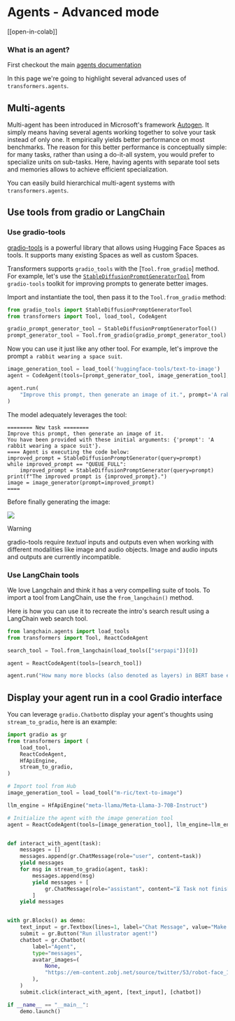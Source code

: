 <!--Copyright 2024 The HuggingFace Team. All rights reserved.

Licensed under the Apache License, Version 2.0 (the "License"); you may not use this file except in compliance with
the License. You may obtain a copy of the License at

http://www.apache.org/licenses/LICENSE-2.0

Unless required by applicable law or agreed to in writing, software distributed under the License is distributed on
an "AS IS" BASIS, WITHOUT WARRANTIES OR CONDITIONS OF ANY KIND, either express or implied. See the License for the
specific language governing permissions and limitations under the License.

⚠️ Note that this file is in Markdown but contain specific syntax for our doc-builder (similar to MDX) that may not be
rendered properly in your Markdown viewer.

-->
# Agents - Advanced mode

[[open-in-colab]]

### What is an agent?

First checkout the main [agents documentation](./agents.)

In this page we're going to highlight several advanced uses of `transformers.agents`.

## Multi-agents

Multi-agent has been introduced in Microsoft's framework [Autogen](https://huggingface.co/papers/2308.08155).
It simply means having several agents working together to solve your task instead of only one.
It empirically yields better performance on most benchmarks. The reason for this better performance is conceptually simple: for many tasks, rather than using a do-it-all system, you would prefer to specialize units on sub-tasks. Here, having agents with separate tool sets and memories allows to achieve efficient specialization.

You can easily build hierarchical multi-agent systems with `transformers.agents`.


## Use tools from gradio or LangChain

### Use gradio-tools

[gradio-tools](https://github.com/freddyaboulton/gradio-tools) is a powerful library that allows using Hugging
Face Spaces as tools. It supports many existing Spaces as well as custom Spaces.

Transformers supports `gradio_tools` with the [`Tool.from_gradio`] method. For example, let's use the [`StableDiffusionPromptGeneratorTool`](https://github.com/freddyaboulton/gradio-tools/blob/main/gradio_tools/tools/prompt_generator.py) from `gradio-tools` toolkit for improving prompts to generate better images.

Import and instantiate the tool, then pass it to the `Tool.from_gradio` method:

```python
from gradio_tools import StableDiffusionPromptGeneratorTool
from transformers import Tool, load_tool, CodeAgent

gradio_prompt_generator_tool = StableDiffusionPromptGeneratorTool()
prompt_generator_tool = Tool.from_gradio(gradio_prompt_generator_tool)
```

Now you can use it just like any other tool. For example, let's improve the prompt  `a rabbit wearing a space suit`.

```python
image_generation_tool = load_tool('huggingface-tools/text-to-image')
agent = CodeAgent(tools=[prompt_generator_tool, image_generation_tool], llm_engine=llm_engine)

agent.run(
    "Improve this prompt, then generate an image of it.", prompt='A rabbit wearing a space suit'
)
```

The model adequately leverages the tool:
```text
======== New task ========
Improve this prompt, then generate an image of it.
You have been provided with these initial arguments: {'prompt': 'A rabbit wearing a space suit'}.
==== Agent is executing the code below:
improved_prompt = StableDiffusionPromptGenerator(query=prompt)
while improved_prompt == "QUEUE_FULL":
    improved_prompt = StableDiffusionPromptGenerator(query=prompt)
print(f"The improved prompt is {improved_prompt}.")
image = image_generator(prompt=improved_prompt)
====
```

Before finally generating the image:

<img src="https://huggingface.co/datasets/huggingface/documentation-images/resolve/main/transformers/rabbit.png">


> [!WARNING]
> gradio-tools require *textual* inputs and outputs even when working with different modalities like image and audio objects. Image and audio inputs and outputs are currently incompatible.

### Use LangChain tools

We love Langchain and think it has a very compelling suite of tools.
To import a tool from LangChain, use the `from_langchain()` method.

Here is how you can use it to recreate the intro's search result using a LangChain web search tool.

```python
from langchain.agents import load_tools
from transformers import Tool, ReactCodeAgent

search_tool = Tool.from_langchain(load_tools(["serpapi"])[0])

agent = ReactCodeAgent(tools=[search_tool])

agent.run("How many more blocks (also denoted as layers) in BERT base encoder than the encoder from the architecture proposed in Attention is All You Need?")
```

## Display your agent run in a cool Gradio interface

You can leverage `gradio.Chatbot`to display your agent's thoughts using `stream_to_gradio`, here is an example:

```py
import gradio as gr
from transformers import (
    load_tool,
    ReactCodeAgent,
    HfApiEngine,
    stream_to_gradio,
)

# Import tool from Hub
image_generation_tool = load_tool("m-ric/text-to-image")

llm_engine = HfApiEngine("meta-llama/Meta-Llama-3-70B-Instruct")

# Initialize the agent with the image generation tool
agent = ReactCodeAgent(tools=[image_generation_tool], llm_engine=llm_engine)


def interact_with_agent(task):
    messages = []
    messages.append(gr.ChatMessage(role="user", content=task))
    yield messages
    for msg in stream_to_gradio(agent, task):
        messages.append(msg)
        yield messages + [
            gr.ChatMessage(role="assistant", content="⏳ Task not finished yet!")
        ]
    yield messages


with gr.Blocks() as demo:
    text_input = gr.Textbox(lines=1, label="Chat Message", value="Make me a picture of the Statue of Liberty.")
    submit = gr.Button("Run illustrator agent!")
    chatbot = gr.Chatbot(
        label="Agent",
        type="messages",
        avatar_images=(
            None,
            "https://em-content.zobj.net/source/twitter/53/robot-face_1f916.png",
        ),
    )
    submit.click(interact_with_agent, [text_input], [chatbot])

if __name__ == "__main__":
    demo.launch()
```